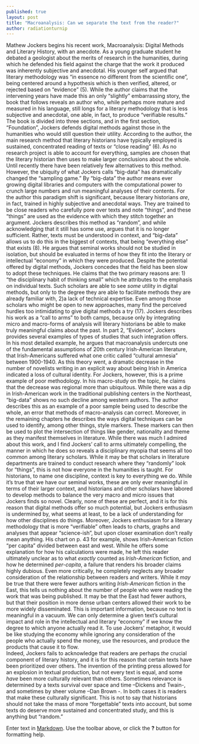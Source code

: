 ```yaml
---
published: true
layout: post
title: "Macroanalysis: Can we separate the text from the reader?"
author: radiationturnip
---
```


Mathew Jockers begins his recent work, Macroanalysis: Digital Methods and Literary History, with an anecdote. As a young graduate student he debated a geologist about the merits of research in the humanities, during which he defended his field against the charge that the work it produced was inherently subjective and anecdotal. His younger self argued that literary methodology was “in essence no different from the scientific one”, being centered around a hypothesis which is then verified, altered, or rejected based on “evidence” (5).  While the author claims that the intervening years have made this an only “slightly” embarrassing story, the book that follows reveals an author who, while perhaps more mature and measured in his language, still longs for a literary methodology that is less subjective and anecdotal, one able, in fact, to produce “verifiable results.”
The book is divided into three sections, and in the first section, “Foundation”, Jockers defends digital methods against those in the humanities who would still question their utility.  According to the author, the main research method that literary historians have typically employed is sustained, concentrated reading of texts or “close reading” (6). As no research project is able to account for everything, samples are chosen that the literary historian then uses to make larger conclusions about the whole. Until recently there have been relatively few alternatives to this method. However, the ubiquity of what Jockers calls “big-data” has dramatically changed the “sampling game.” By “big-data” the author means ever growing digital libraries and computers with the computational power to crunch large numbers and run meaningful analyses of their contents. 
For the author this paradigm shift is significant, because literary historians *are*, in fact, trained in highly subjective and anecdotal ways. They are trained to be close readers who carefully pore over texts and note “things”, and these “things” are used as the evidence with which they stitch together an argument. Jockers describes this method as “random”, and while acknowledging that it still has some use, argues that it is no longer sufficient. Rather, texts must be understood in context, and “big-data” allows us to do this in the biggest of contexts, that being “everything else” that exists (8). He argues that seminal works should not be studied in isolation, but should be evaluated in terms of how they fit into the literary or intellectual “economy” in which they were produced. 
Despite the potential offered by digital methods, Jockers concedes that the field has been slow to adopt these techniques. He claims that the two primary reasons are: 1) “the disciplinary habit of thinking small” which he attributes to the emphasis on individual texts. Such scholars are able to see *some* utility in digital methods, but only to the degree they are able to facilitate methods they are already familiar with, 2)a lack of technical expertise. Even among those scholars who might be open to new approaches, many find the perceived hurdles too intimidating to give digital methods a try (17). Jockers describes his work as a “call to arms” to both camps, because only by integrating micro and macro-forms of analysis will literary historians be able to make truly meaningful claims about the past. 
In part 2, “Evidence”, Jockers provides several examples of types of studies that such integration offers. In his most detailed example, he argues that macroanalysis undercuts one of the fundamental assumptions of 20th century Irish-American literature, that Irish-Americans suffered what one critic called “cultural amnesia” between 1900-1940.  As this theory went, a dramatic decrease in the number of novelists writing in an explicit way about being Irish in America indicated a loss of cultural identity. For Jockers, however, this is a prime example of poor methodology. In his macro-study on the topic, he claims that the decrease was regional more than ubiquitous. While there was a dip in Irish-American work in the traditional publishing centers in the Northeast, “big-data” shows no such decline among western authors. The author describes this as an example of a poor sample being used to describe the whole, an error that methods of macro-analysis can correct. Moreover, in the remaining chapters he describes the ways digital techniques can be used to identify, among other things, style markers. These markers can then be used to plot the intersection of things like gender, nationality and theme as they manifest themselves in literature. 
While there was much I admired about this work, and I find Jockers’ call to arms ultimately compelling, the manner in which he does so reveals a disciplinary myopia that seems all too common among literary scholars. While it may be that scholars in literature departments are trained to conduct research where they “randomly” look for “things”, this is not how everyone in the humanities is taught. For historians, to name one discipline, context is key to everything we do. While it’s true that we have our seminal works, these are only ever meaningful in terms of their larger context, and historians and other scholars have labored to develop methods to balance the very macro and micro issues that Jockers finds so novel. Clearly, none of these are perfect, and it is for this reason that digital methods offer so much potential, but Jockers enthusiasm is undermined by, what seems at least, to be a lack of understanding for how other disciplines do things. 
Moreover, Jockers enthusiasm for a literary methodology that is more “verifiable” often leads to charts, graphs and analyses that appear “science-ish”, but upon closer examination don’t really mean anything. His chart on p. 43 for example, shows Irish-American fiction “per capita” divided between east and west. While he offers some explanation for how his calculations were made, he left this reader ultimately unclear as to what *exactly* counted as *Irish-American* fiction, and how he determined *per-capita*, a failure that renders his broader claims highly dubious. 
Even more critically, he completely neglects any broader consideration of the relationship between readers and writers. While it *may* be true that there were fewer authors writing *Irish-American* fiction in the East, this tells us nothing about the number of people who were reading the work that was being published. It may be that the East had fewer authors, but that their position in more dense urban centers allowed their work to be more widely disseminated.  This is important information, because no text is meaningful in a vacuum. We can only determine a given text’s cultural impact and role in the intellectual and literary “economy” if we know the degree to which anyone actually read it. To use Jockers’ metaphor, it would be like studying the economy while ignoring any consideration of the people who actually spend the money, use the resources, and produce the products that cause it to flow.  
Indeed, Jockers fails to acknowledge that readers are perhaps *the* crucial component of literary history, and it is for this reason that certain texts have been prioritized over others. The invention of the printing press allowed for an explosion in textual production, but not every text is equal, and some *have* been more culturally relevant than others. Sometimes relevance is determined by a texts survival over space and time –Dickens and Twain-, and sometimes by sheer volume –Dan Brown -. In both cases it is readers that make these culturally significant.  This is not to say that historians should not take the mass of more “forgettable” texts into account, but some texts do deserve more sustained and concentrated study, and this is anything but “random.” 


Enter text in [Markdown](http://daringfireball.net/projects/markdown/). Use the toolbar above, or click the **?** button for formatting help.
